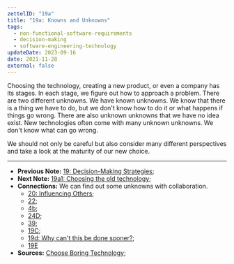 ```yaml
---
zettelID: "19a"
title: "19a: Knowns and Unknowns"
tags:
  - non-functional-software-requirements
  - decision-making
  - software-engineering-technology
updateDate: 2023-09-16
date: 2021-11-28
external: false
---
```


Choosing the technology, creating a new product, or even a company has its stages. In each stage, we figure out how to approach a problem. There are two different unknowns. We have known unknowns. We know that there is a thing we have to do, but we don't know how to do it or what happens if things go wrong. There are also unknown unknowns that we have no idea exist. New technologies often come with many unknown unknowns. We don't know what can go wrong.

We should not only be careful but also consider many different perspectives and take a look at the maturity of our new choice.

---

- **Previous Note:** [19: Decision-Making Strategies](/notes/19/);
- **Next Note:** [19a1: Choosing the old technology](/notes/19a1/);
- **Connections:** We can find out some unknowns with collaboration.
  - [20: Influencing Others](/notes/20/);
  - [22](/notes/22/);
  - [4b](/notes/4b/);
  - [24D](/notes/24d/);
  - [39](/notes/39/);
  - [19C](/notes/19c/);
  - [19d: Why can't this be done sooner?](/notes/19d/);
  - [19E](/notes/19e/)
- **Sources:** [Choose Boring Technology](https://mcfunley.com/choose-boring-technology);
